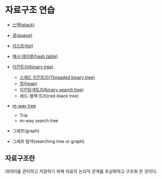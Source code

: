 # 자료구조 연습

- [스택(stack)](stack/)

- [큐(queue)](queue/)

- [리스트(list)](list/)

- [해시 테이블(hash table)](hashtable/)

- [이진트리(binary tree)](binary-tree/)
  - [스레드 이진트리(Threaded binary tree)](binary-tree/threaded-binary-tree/)
  - [힙(heap)](binary-tree/heap/)
  - [이진탐색트리(binary search tree)](binary-tree/binary-search-tree/)
  - 레드-블랙 트리(red-black tree)

- [m-way tree](m-way-tree/)
  - Trie
  - m-way search tree

- 그래프(graph)

- 그래프 탐색(searching tree or graph)

## 자료구조란

데이터를 관리하고 저장하기 위해 자료의 논리적 관계를 추상화하고 구조화 한 것이다.

